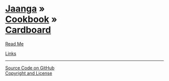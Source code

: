 [Jaanga](../../index.html ) &raquo;<br>[Cookbook]( ../index.html ) &raquo;<br>[Cardboard]( ./index.html )
===

<p id=rm >
	<a href=JavaScript:displayPage("#readme.md#rm"); >Read Me</a>
</p>


<p id=li >
	<a href=JavaScript:displayPage("#links.md#li"); >Links</a>
</p>


****

[Source Code on GitHub]( https://github.com/jaanga/cookbook/tree/gh-pages/cardboard/ )  
[Copyright and License]( https://github.com/jaanga/jaanga.github.io/blob/master/jaanga-copyright-and-mit-license.md )